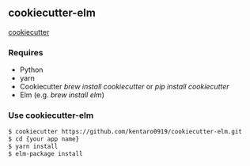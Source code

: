 ## cookiecutter-elm


[cookiecutter](https://github.com/audreyr/cookiecutter)

### Requires

* Python
* yarn
* Cookiecutter *brew install cookiecutter* or *pip install cookiecutter*
* Elm (e.g. *brew install elm*)

### Use cookiecutter-elm



```bash
$ cookiecutter https://github.com/kentaro0919/cookiecutter-elm.git
$ cd {your app name}  
$ yarn install  
$ elm-package install
```

